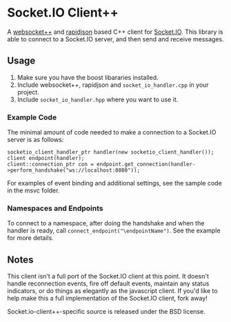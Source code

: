 # Socket.IO Client++
A [websocket++](https://github.com/zaphoyd/websocketpp) and [rapidjson](http://code.google.com/p/rapidjson/) based C++ client for [Socket.IO](https://github.com/LearnBoost/socket.io).
This library is able to connect to a Socket.IO server, and then send and receive messages.

## Usage
1. Make sure you have the boost libararies installed.
2. Include websocket++, rapidjson and `socket_io_handler.cpp` in your project.
3. Include `socket_io_handler.hpp` where you want to use it.

### Example Code
The minimal amount of code needed to make a connection to a Socket.IO server is as follows:

	socketio_client_handler_ptr handler(new socketio_client_handler());
	client endpoint(handler);
	client::connection_ptr con = endpoint.get_connection(handler->perform_handshake("ws://localhost:8080"));
 
 For examples of event binding and additional settings, see the sample code in the msvc folder.

### Namespaces and Endpoints
To connect to a namespace, after doing the handshake and when the handler is ready, call `connect_endpoint("\endpointName")`. See the example for more details.
 
## Notes
This client isn't a full port of the Socket.IO client at this point. It doesn't handle reconnection events, fire off default events, maintain any status indicators, or do things as elegantly as the javascript client. If you'd like to help make this a full implementation of the Socket.IO client, fork away!

Socket.io-client++-specific source is released under the BSD license.